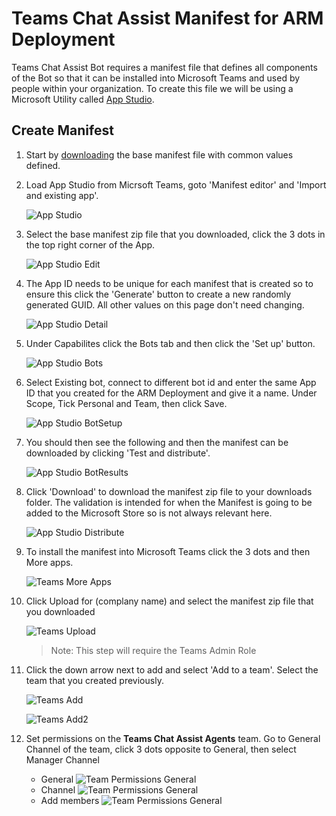 # Teams Chat Assist Manifest for ARM Deployment

Teams Chat Assist Bot requires a manifest file that defines all components of the Bot so that it can be installed into Microsoft Teams and used by people within your organization. To create this file we will be using a Microsoft Utility called [App Studio](https://docs.microsoft.com/en-us/microsoftteams/platform/concepts/build-and-test/app-studio-overview).

## Create Manifest

1. Start by [downloading](http://docs.modalitysoftware.com/TeamsChatAssist/images/TeamsChatAssistBot.zip) the base manifest file with common values defined.

1. Load App Studio from Micrsoft Teams, goto 'Manifest editor' and 'Import and existing app'.

   ![App Studio](images/appStudio.png)

1. Select the base manifest zip file that you downloaded, click the 3 dots in the top right corner of the App.

   ![App Studio Edit](images/appStudioEdit.png)

1. The App ID needs to be unique for each manifest that is created so to ensure this click the 'Generate' button to create a new randomly generated GUID. All other values on this page don't need changing.

   ![App Studio Detail](images/appStudioDetail.png)

1. Under Capabilites click the Bots tab and then click the 'Set up' button.

   ![App Studio Bots](images/appStudioBots.png)

1. Select Existing bot, connect to different bot id and enter the same App ID that you created for the ARM Deployment and give it a name. Under Scope, Tick Personal and Team, then click Save.

   ![App Studio BotSetup](images/appStudioBotSetup.png)

1. You should then see the following and then the manifest can be downloaded by clicking 'Test and distribute'.

   ![App Studio BotResults](images/appStudioBotResults.png)

1. Click 'Download' to download the manifest zip file to your downloads folder. The validation is intended for when the Manifest is going to be added to the Microsoft Store so is not always relevant here.

   ![App Studio Distribute](images/appStudioDistribute.png)

1. To install the manifest into Microsoft Teams click the 3 dots and then More apps.

   ![Teams More Apps](images/teamsMoreApps.png)
         
1. Click Upload for (complany name) and select the manifest zip file that you downloaded

   ![Teams Upload](images/teamsUpload.png)

   > Note: This step will require the Teams Admin Role

1. Click the down arrow next to add and select 'Add to a team'. Select the team that you created previously.

   ![Teams Add](images/teamsAdd.png)

   ![Teams Add2](images/teamsAdd2.png)

1. Set permissions on the **Teams Chat Assist Agents** team. Go to General Channel of the team, click 3 dots opposite to General, then select Manager Channel
   - General
   ![Team Permissions General](images/TeamPermissionsGeneral.png)
   - Channel
   ![Team Permissions General](images/TeamPermissionsChannel.png)
   - Add members
   ![Team Permissions General](images/TeamPermissionsAdd.png)
   
